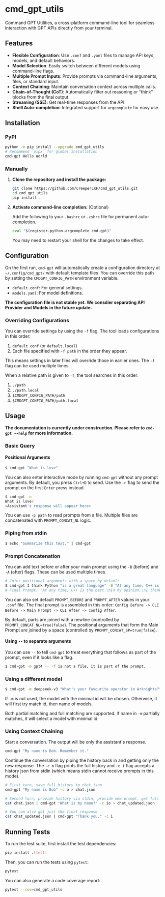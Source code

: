 # cmd_gpt_utils

Command GPT Utilities, a cross-platform command-line tool for seamless interaction with GPT APIs directly from your terminal.

## Features

- **Flexible Configuration**: Use `.conf` and `.yaml` files to manage API keys, models, and default behaviors.
- **Model Selection**: Easily switch between different models using command-line flags.
- **Multiple Prompt Inputs**: Provide prompts via command-line arguments, files, or standard input.
- **Context Chaining**: Maintain conversation context across multiple calls.
- **Chain-of-Thought (CoT)**: Automatically filter out reasoning or "think" blocks from the final output.
- **Streaming (SSE)**: Get real-time responses from the API.
- **Shell Auto-completion**: Integrated support for `argcomplete` for easy use.

## Installation

### PyPI

```bash
python -m pip install --upgrade cmd_gpt_utils
# Recommend `pipx` for global installation 
cmd-gpt Hello World
```

### Manually

1.  **Clone the repository and install the package:**

    ```bash
    git clone https://github.com/CreeperLKF/cmd_gpt_utils.git
    cd cmd_gpt_utils
    pip install .
    ```

2.  **Activate command-line completion:** (Optional)

    Add the following to your `.bashrc` or `.zshrc` file for permanent auto-completion.

    ```bash
    eval "$(register-python-argcomplete cmd-gpt)"
    ```

    You may need to restart your shell for the changes to take effect.

## Configuration

On the first run, `cmd-gpt` will automatically create a configuration directory at `~/.config/cmd_gpt/` with default template files. You can override this path by setting the `CMDGPT_CONFIG_PATH` environment variable.

- `default.conf`: For general settings.
- `models.yaml`: For model definitions.

**The configuration file is not stable yet. We consdier separating API Provider and Models in the future update.**

### Overriding Configurations

You can override settings by using the `-f` flag. The tool loads configurations in this order:
1.  `default.conf` (or `default.local`)
2.  Each file specified with `-f path` in the order they appear.

This means settings in later files will override those in earlier ones. The `-f` flag can be used multiple times.

When a relative path is given to `-f`, the tool searches in this order:
1.  `./path`
2.  `./path.local`
3.  `$CMDGPT_CONFIG_PATH/path`
4.  `$CMDGPT_CONFIG_PATH/path.local`

## Usage

**The documentation is currently under construction. Please refer to `cmd-gpt --help` for more information.**

### Basic Query

#### Positional Arguments

```bash
$ cmd-gpt "What is love"
```

You can also enter interactive mode by running `cmd-gpt` without any prompt arguments. By default, you press `Ctrl+D` to send. Use the `-n` flag to send the prompt on the first `Enter` press instead.

```bash
$ cmd-gpt -n
What is love?
<Assistant's response will appear here>
```

You can use `-p path` to read prompts from a file. Multiple files are concatenated with `PROMPT_CONCAT_NL` logic.

### Piping from stdin

```bash
$ echo "Summarize this text." | cmd-gpt
```

### Prompt Concatenation

You can add text before or after your main prompt using the `-B` (before) and `-A` (after) flags. These can be used multiple times.

```bash
# Joins positional arguments with a space by default
$ cmd-gpt I think Python "is a great language" -B "At any time, C++ is the best." -B "In my opinion," -A "What is the best language?" -A "(Only answer C++/Python according to the context)"
# Final Prompt: "At any time, C++ is the best.\nIn my opinion,\nI think Python is a great language\nWhat is the best language?\n(Only answer C++/Python according to the context)\n"
```

You can also set default `PROMPT_BEFORE` and `PROMPT_AFTER` values in your `.conf` file. The final prompt is assembled in this order: `Config Before -> CLI Before -> Main Prompt -> CLI After -> Config After`.

By default, parts are joined with a newline (controlled by `PROMPT_CONCAT_NL=true|false`). The positional arguments that form the Main Prompt are joined by a space (controlled by `PROMPT_CONCAT_SP=true|false`).

#### Using `--` to separate arguments

You can use `--` to tell `cmd-gpt` to treat everything that follows as part of the prompt, even if it looks like a flag.

```bash
$ cmd-gpt -m gpt4 -- -f is not a file, it is part of the prompt.
```

### Using a different model

```bash
$ cmd-gpt -m deepseek-v3 "What's your favourite operator in Arknights?"
```

If `-m` is not used, the model with the minimal id will be chosen. Otherwise, it will first try match id, then name of models.

Both partial matching and full matching are supported. If name in `-m` partially matches, it will select a model with minimal id.

### Using Context Chaining

Start a conversation. The output will be only the assistant's response.

```bash
cmd-gpt "My name is Bob. Remember it."
```

Continue the conversation by piping the history back in and getting only the new response. The `-c o` flag prints the full history and `-c i` flag accepts a history json from stdin (which means stdin cannot receive prompts in this mode).

```bash
# First turn, save full history to chat.json
cmd-gpt "My name is Bob" -c o > chat.json

# Second turn, provide history via stdin, provide new prompt, get full history back
cat chat.json | cmd-gpt "What is my name?" -c io > chat_updated.json

# You can also get just the final response
cat chat_updated.json | cmd-gpt "Thank you." -c i
```

## Running Tests

To run the test suite, first install the test dependencies:

```bash
pip install .[test]
```

Then, you can run the tests using `pytest`:

```bash
pytest
```

You can also generate a code coverage report:

```bash
pytest --cov=cmd_gpt_utils
```

